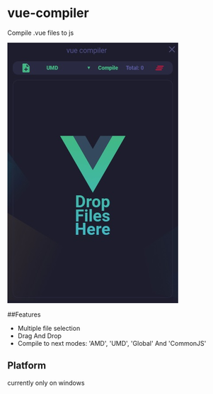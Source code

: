 # vue-compiler
 Compile .vue files to js

![screenshot](./others/screenshot1.jpg)

##Features
* Multiple file selection
* Drag And Drop
* Compile to next modes: 'AMD', 'UMD', 'Global' And 'CommonJS'

## Platform
currently only on windows